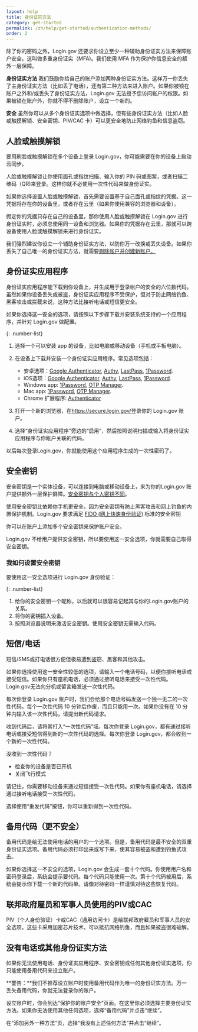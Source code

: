```yaml
---
layout: help
title: 身份证实方法
category: get-started
permalink: /zh/help/get-started/authentication-methods/
order: 2
---
```

除了你的密码之外，Login.gov 还要求你设立至少一种辅助身份证实方法来保障账户安全。这叫做多重身份证实（MFA)。我们使用 MFA 作为保护你信息安全的额外一层保障。

**身份证实方法**
我们鼓励你给自己的账户添加两种身份证实方法。这样万一你丢失了主身份证实方法（比如丢了电话），还有第二种方法来进入账户。如果你被锁在账户之外和/或丢失了身份证实方法，Login.gov 无法授予您访问帐户的权限。如果被锁在账户外，你就不得不删除账户，设立一个新的。

**安全**
虽然你可以从多个身份证实选项中做选择，但有些身份证实方法（比如人脸或触摸解锁、安全密钥、PIV/CAC 卡）可以更安全地防止网络钓鱼和信息盗窃。

## 人脸或触摸解锁

<div class="usa-alert usa-alert--info margin-bottom-4" role="status">
  <div class="usa-alert__body">
    <p class="usa-alert__text">要用刷脸或触摸解锁在多个设备上登录 Login.gov，你可能需要在你的设备上启动云同步。</p>
  </div>
</div>
人脸或触摸解锁让你使用面孔或指纹扫描、输入你的 PIN 码或图案，或者扫描二维码（QR)来登录。这样你就不必使用一次性代码来做身份证实。

如果你选择设置人脸或触摸解锁，首先需要设置基于自己面孔或指纹的凭据。这一凭据将存在你的设备里，或者存在云里（如果你使用兼容的浏览器和设备）。

假定你的凭据只存在自己的设备里，那你使用人脸或触摸解锁在 Login.gov 进行身份证实时，必须总使用同一设备和浏览器。如果你的凭据存在云里，那就可以跨设备使用人脸或触摸解锁来进行身份证实。

我们强烈建议你设立一个辅助身份证实方法，以防你万一改换或丢失设备。如果你丢失了自己唯一的身份证实方法，就需要[删除账户并创建新账户。](/zh/help/manage-your-account/delete-your-account/)

## 身份证实应用程序

身份证实应用程序能下载到你设备上，并生成用于登录帐户的安全的六位数代码。虽然如果你设备丢失或被盗，身份证实应用程序不受保护，但对于防止网络钓鱼、黑客攻击或拦截来说，这种方法比接听电话或短信更安全。

如果你选择这一安全的选项，请按照以下步骤下载并安装系统支持的一个应用程序，并针对 Login.gov 做配置。

{: .number-list}

1. 选择一个可以安装 app 的设备，比如电脑或移动设备（手机或平板电脑）。
2. 在设备上下载并安装一个身份证实应用程序。常见选项包括：

   * 安卓选项：[Google Authenticator](https://play.google.com/store/apps/details?id=com.google.android.apps.authenticator2&hl=en), [Authy](https://authy.com/), [LastPass](https://lastpass.com/), [1Password](https://1password.com/).
   * iOS选项：[Google Authenticator](https://itunes.apple.com/us/app/google-authenticator/id388497605?mt=8), [Authy](https://authy.com/), [LastPass](https://lastpass.com/), [1Password](https://1password.com/).
   * Windows app: [1Password](https://1password.com/), [OTP Manager](https://www.microsoft.com/en-us/store/p/otp-manager/9nblggh6hngn).
   * Mac app: [1Password](https://1password.com/), [OTP Manager](https://itunes.apple.com/us/app/otp-manager/id928941247?mt=12).
   * Chrome 扩展程序: [Authenticator](https://chrome.google.com/webstore/detail/authenticator/bhghoamapcdpbohphigoooaddinpkbai?hl=en)

3. 打开一个新的浏览器，在<https://secure.login.gov/>登录你的 Login.gov 账户。
4. 选择“身份证实应用程序”旁边的“启用”，然后按照说明扫描或输入将身份证实应用程序与你帐户关联的代码。

以后每次登录Login.gov，你就能使用这个应用程序生成的一次性密码了。

## 安全密钥

安全密钥是一个实体设备，可以连接到电脑或移动设备上，来为你的Login.gov 账户提供额外一层保护屏障。[安全密钥与个人密钥不同](/zh/help/manage-your-account/personal-key/)。

使用安全密钥比依赖你手机更安全，因为安全密钥有防止黑客攻击和网上钓鱼的内置保护机制。Login.gov 要求满足 [FIDO (网上快速身份验证)](https://fidoalliance.org/) 标准的安全密钥

你可以在账户上添加多个安全密钥来保护账户安全。

Login.gov 不给用户提供安全密钥，所以要使用这一安全选项，你就需要自己取得安全密钥。

### 我如何设置安全密钥

要使用这一安全选项进行 Login.gov 身份验证：

{: .number-list}
1. 给你的安全密钥一个昵称，以后就可以很容易记起其与你的Login.gov账户的关系。
2. 将你的密钥插入设备。
3. 按照浏览器说明来激活安全密钥。使用安全密钥无需输入代码。

## 短信/电话

短信/SMS或打电话很方便但极易遭到盗窃、黑客和其他攻击。

如果你选择使用这一安全性较低的选项，请输入一个电话号码，以便你接听电话或接受短信。如果你只有座机电话，必须通过接听电话来接受一次性代码。Login.gov无法向分机或留言箱发送一次性代码。

每次你登录 Login.gov 账户时，我们会给那个电话号码发送一个独一无二的一次性代码。每个一次性代码 10 分钟后作废，而且只能用一次。如果你没有在 10 分钟内输入该一次性代码，请提出新代码请求。

收到代码后，请将其打入“一次性代码”域。每次你登录 Login.gov，都有通过接听电话或接受短信得到新的一次性代码的选择。每次你登录 Login.gov，都会收到一个新的一次性代码。

<div id="didn-t-receive-your-one-time-code">没收到一次性代码？</div>

* 检查你的设备是否已开机
* 关闭飞行模式

请记住，你需要移动设备来通过短信接受一次性代码。如果你有座机电话，请选择通过接听电话接受一次性代码。

选择使用“重发代码”按钮，你可以重新得到一次性代码。

## 备用代码（更不安全）

备用代码是给无法使用电话的用户的一个选项。但是，备用代码是最不安全的双重身份证实选项。备用代码必须打印出来或写下来，使其容易被盗和遭到钓鱼式攻击。

如果你选择这一不安全的选项，Login.gov 会生成一套十个代码。你使用用户名和密码登录后，系统会提示要代码。每个代码只能使用一次。第十个代码被用后，系统会提示你下载一个新的代码单。请像对待密码一样谨慎对待这些恢复代码。

## 联邦政府雇员和军事人员使用的PIV或CAC

PIV（个人身份验证）卡或CAC（通用访问卡）是给联邦政府雇员和军事人员的安全选项。这些卡采用加密芯片技术，可以抵抗网络钓鱼，而且如果被盗很难破解。

## 没有电话或其他身份证实方法

如果你无法使用电话、身份证实应用程序、安全密钥或任何其他身份证实选项，你只能使用备用代码来设立账户。

**警告：**我们不推荐设立账户时使用备用代码作为唯一的身份证实方法。万一丢失备用代码，你就无法登录你的账户。

设立账户时，你会到达“保护你的账户安全”页面。在这里你必须选择主要身份证实方法。如果你无法使用其他任何选项，选择“备用代码”并点击“继续”。

在“添加另外一种方法”页，选择“我没有上述任何方法”并点击“继续”。

